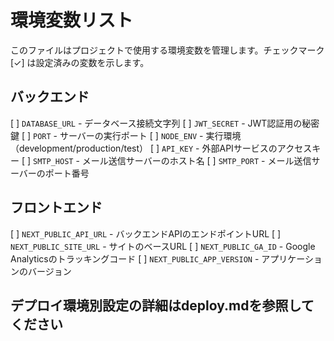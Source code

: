 # 環境変数リスト

このファイルはプロジェクトで使用する環境変数を管理します。チェックマーク [✓] は設定済みの変数を示します。

## バックエンド

[ ] `DATABASE_URL` - データベース接続文字列
[ ] `JWT_SECRET` - JWT認証用の秘密鍵
[ ] `PORT` - サーバーの実行ポート
[ ] `NODE_ENV` - 実行環境（development/production/test）
[ ] `API_KEY` - 外部APIサービスのアクセスキー
[ ] `SMTP_HOST` - メール送信サーバーのホスト名
[ ] `SMTP_PORT` - メール送信サーバーのポート番号

## フロントエンド

[ ] `NEXT_PUBLIC_API_URL` - バックエンドAPIのエンドポイントURL
[ ] `NEXT_PUBLIC_SITE_URL` - サイトのベースURL
[ ] `NEXT_PUBLIC_GA_ID` - Google Analyticsのトラッキングコード
[ ] `NEXT_PUBLIC_APP_VERSION` - アプリケーションのバージョン

## デプロイ環境別設定の詳細はdeploy.mdを参照してください